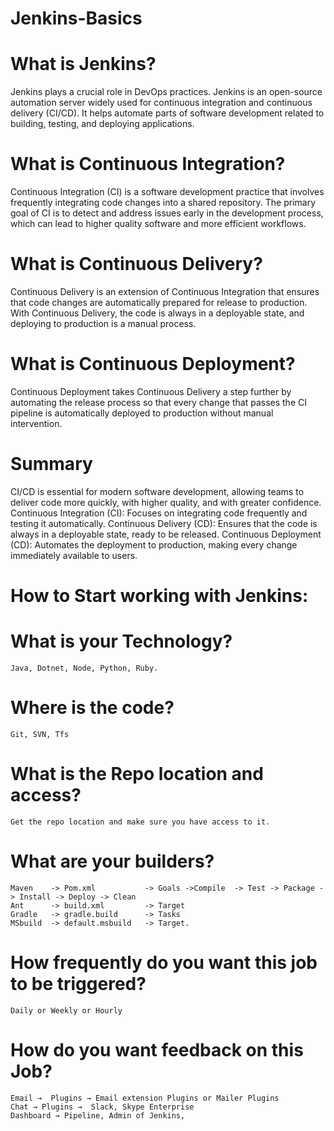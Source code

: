 # Jenkins-Basics

# What is Jenkins?

  Jenkins plays a crucial role in DevOps practices. Jenkins is an open-source automation server widely used for continuous integration and continuous delivery (CI/CD). It helps automate    parts of software development related to building, testing, and deploying applications.

# What is Continuous Integration?

  Continuous Integration (CI) is a software development practice that involves frequently integrating code changes into a shared repository. The primary goal of CI is to detect and         address issues early in the development process, which can lead to higher quality software and more efficient workflows.

# What is Continuous Delivery?

  Continuous Delivery is an extension of Continuous Integration that ensures that code changes are automatically prepared for release to production. With Continuous Delivery, the code is   always in a deployable state, and deploying to production is a manual process.

# What is Continuous Deployment?

  Continuous Deployment takes Continuous Delivery a step further by automating the release process so that every change that passes the CI pipeline is automatically deployed to             production without manual intervention.

# Summary
  CI/CD is essential for modern software development, allowing teams to deliver code more quickly, with higher quality, and with greater confidence.
  Continuous Integration (CI): Focuses on integrating code frequently and testing it automatically.
  Continuous Delivery (CD):    Ensures that the code is always in a deployable state, ready to be released.
  Continuous Deployment (CD):  Automates the deployment to production, making every change immediately available to users.

# How to Start working with Jenkins:

  # What is your Technology? 
    Java, Dotnet, Node, Python, Ruby.
 
  # Where is the code? 
    Git, SVN, Tfs

  # What is the Repo location and access?
    Get the repo location and make sure you have access to it.
 
  # What are your builders?
    Maven    -> Pom.xml           -> Goals ->Compile  -> Test -> Package -> Install -> Deploy -> Clean
    Ant      -> build.xml         -> Target
    Gradle   -> gradle.build      -> Tasks
    MSbuild  -> default.msbuild   -> Target.
  
  # How frequently do you want this job to be triggered?
    Daily or Weekly or Hourly 
 
  # How do you want feedback on this Job?
    Email →  Plugins → Email extension Plugins or Mailer Plugins
    Chat → Plugins →  Slack, Skype Enterprise
    Dashboard → Pipeline, Admin of Jenkins, 

  

